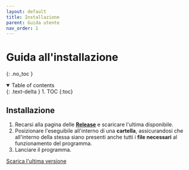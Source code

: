 ```yaml
---
layout: default
title: Installazione
parent: Guida utente
nav_order: 1
---
```

# Guida all'installazione
{: .no_toc }

<details open markdown="block">
  <summary>
    Table of contents
  </summary>
  {: .text-delta }
1. TOC
{:toc}
</details>

## Installazione
1. Recarsi alla pagina delle [**Release**](https://github.com/LukeSavefrogs/danea-easyfatt/releases/latest) e scaricare l'ultima disponibile.
1. Posizionare l'eseguibile all'interno di una **cartella**, assicurandosi che all'interno della stessa siano presenti anche tutti i **file necessari** al funzionamento del programma.
1. Lanciare il programma.

<div class="text-center">
	<span class="fs-5" markdown=1>
		<a class="btn btn-primary" href="https://github.com/LukeSavefrogs/danea-easyfatt/releases/latest" target="__blank">Scarica l'ultima versione</a>
	</span>
</div>
